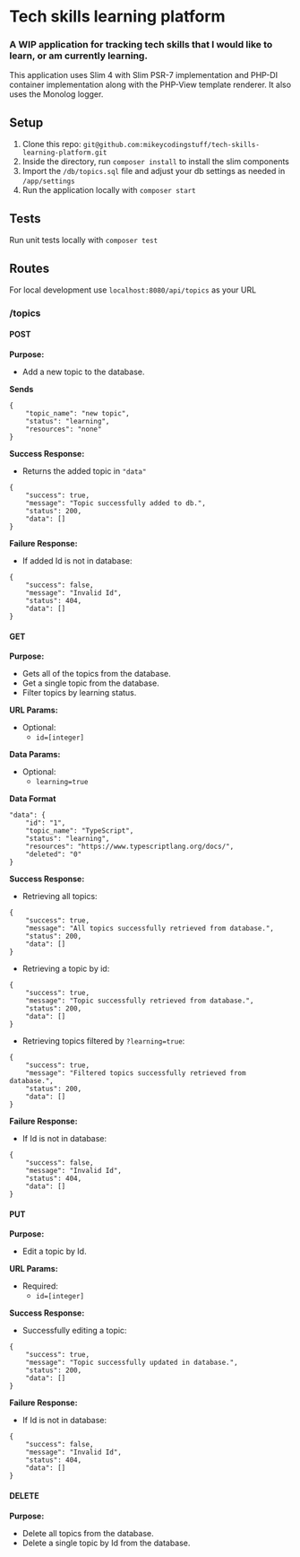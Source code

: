 # Tech skills learning platform

### A WIP application for tracking tech skills that I would like to learn, or am currently learning.

This application uses Slim 4 with Slim PSR-7 implementation and PHP-DI container implementation along with the PHP-View template renderer. It also uses the Monolog logger.

## Setup

1. Clone this repo: `git@github.com:mikeycodingstuff/tech-skills-learning-platform.git`
2. Inside the directory, run `composer install` to install the slim components
3. Import the `/db/topics.sql` file and adjust your db settings as needed in `/app/settings`
4. Run the application locally with `composer start`

## Tests
Run unit tests locally with `composer test`

## Routes
For local development use `localhost:8080/api/topics` as your URL

### /topics
#### POST
**Purpose:**
- Add a new topic to the database.

**Sends**
```
{
    "topic_name": "new topic",
    "status": "learning",
    "resources": "none"
}
```

**Success Response:**
- Returns the added topic in `"data"`
```
{
    "success": true,
    "message": "Topic successfully added to db.",
    "status": 200,
    "data": []
}
```

**Failure Response:**
- If added Id is not in database:
```
{
    "success": false,
    "message": "Invalid Id",
    "status": 404,
    "data": []
}
```

#### GET
**Purpose:**
- Gets all of the topics from the database.
- Get a single topic from the database.
- Filter topics by learning status.

**URL Params:**
- Optional:
  - `id=[integer]`

**Data Params:**
- Optional:
  - `learning=true`

**Data Format**
```
"data": {
    "id": "1",
    "topic_name": "TypeScript",
    "status": "learning",
    "resources": "https://www.typescriptlang.org/docs/",
    "deleted": "0"
}
```

**Success Response:**
- Retrieving all topics:
```
{
    "success": true,
    "message": "All topics successfully retrieved from database.",
    "status": 200,
    "data": []
}
```
- Retrieving a topic by id:
```
{
    "success": true,
    "message": "Topic successfully retrieved from database.",
    "status": 200,
    "data": []
}
```
- Retrieving topics filtered by `?learning=true`:
```
{
    "success": true,
    "message": "Filtered topics successfully retrieved from database.",
    "status": 200,
    "data": []
}
```

**Failure Response:**
- If Id is not in database:
```
{
	"success": false,
	"message": "Invalid Id",
	"status": 404,
	"data": []
}
```

#### PUT
**Purpose:**
- Edit a topic by Id.

**URL Params:**
- Required:
  - `id=[integer]`

**Success Response:**
- Successfully editing a topic:
```
{
    "success": true,
    "message": "Topic successfully updated in database.",
    "status": 200,
    "data": []
}
```

**Failure Response:**
- If Id is not in database:
```
{
	"success": false,
	"message": "Invalid Id",
	"status": 404,
	"data": []
}
```

#### DELETE
**Purpose:**
- Delete all topics from the database.
- Delete a single topic by Id from the database.

